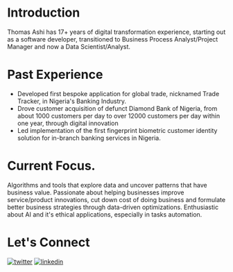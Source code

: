 # Introduction 

Thomas Ashi has 17+ years of digital transformation experience, starting out as a software developer, transitioned to Business Process Analyst/Project Manager and now a Data Scientist/Analyst.

# Past Experience

+ Developed first bespoke application for global trade, nicknamed Trade Tracker, in Nigeria's Banking Industry. 
+ Drove customer acquisition of defunct Diamond Bank of Nigeria, from about 1000 customers per day to over 12000 customers per day within one year, through digital innovation
+ Led implementation of the first fingerprint biometric customer identity solution for in-branch banking services in Nigeria.
# Current Focus.
Algorithms and tools that explore data and uncover patterns that have business value. Passionate about helping businesses improve service/product innovations, cut down cost of doing business and formulate better business strategies through data-driven optimizations. Enthusiastic about AI and it's ethical applications, especially in tasks automation.
# Let's Connect
[![twitter](https://user-images.githubusercontent.com/84896110/233870255-b57ecbcc-b9c4-4459-961b-7cd45f6b2064.png)](https://twitter.com/anafehashi)
[![linkedin](https://user-images.githubusercontent.com/84896110/233870716-88e0e929-4d6e-4648-933e-2ae89bd250b8.png)](https://www.linkedin.com/in/anafeh/)


